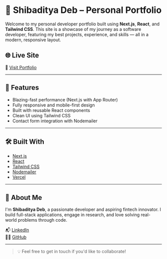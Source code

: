 # 🚀 Shibaditya Deb – Personal Portfolio

Welcome to my personal developer portfolio built using **Next.js**, **React**, and **Tailwind CSS**. This site is a showcase of my journey as a software developer, featuring my best projects, experience, and skills — all in a modern, responsive layout.

## 🌐 Live Site

🔗 [Visit Portfolio](https://portfolio-flj68jrij-shibaditya-debs-projects.vercel.app)

---

## 🧠 Features

-  Blazing-fast performance (Next.js with App Router)
-  Fully responsive and mobile-first design
-  Built with reusable React components
-  Clean UI using Tailwind CSS
-  Contact form integration with Nodemailer

---

## 🛠 Built With

- [Next.js](https://nextjs.org/)
- [React](https://reactjs.org/)
- [Tailwind CSS](https://tailwindcss.com/)
- [Nodemailer](https://nodemailer.com/)
- [Vercel](https://vercel.com/)

---

## 👤 About Me

I'm **Shibaditya Deb**, a passionate developer and aspiring fintech innovator. I build full-stack applications, engage in research, and love solving real-world problems through code.

📬 [LinkedIn](https://linkedin.com/in/shibadityadeb)  
🧑‍💻 [GitHub](https://github.com/shibadityadeb)

---

> 💡 Feel free to get in touch if you'd like to collaborate!
